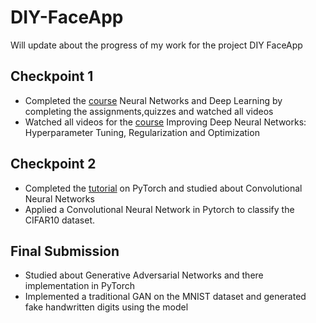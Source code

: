 # DIY-FaceApp
Will update about the progress of my work for the project DIY FaceApp

## Checkpoint 1
* Completed the [course](https://www.coursera.org/learn/neural-networks-deep-learning?specialization=deep-learning) Neural Networks and Deep Learning by completing the assignments,quizzes and watched all videos
* Watched all videos for the [course](https://www.coursera.org/learn/deep-neural-network?specialization=deep-learning) Improving Deep Neural Networks: Hyperparameter Tuning, Regularization and Optimization

## Checkpoint 2
* Completed the [tutorial](https://pytorch.org/tutorials/beginner/deep_learning_60min_blitz.html) on PyTorch and studied about Convolutional Neural Networks
* Applied a Convolutional Neural Network in Pytorch to classify the CIFAR10 dataset.

## Final Submission
* Studied about Generative Adversarial Networks and there implementation in PyTorch
* Implemented a traditional GAN on the MNIST dataset and generated fake handwritten digits using the model
